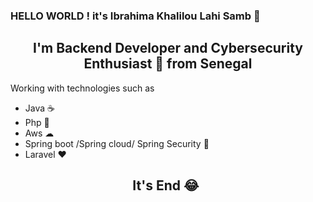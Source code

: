 ### HELLO WORLD ! it's Ibrahima Khalilou Lahi Samb 👋

<h2 align="center">I'm Backend Developer and Cybersecurity Enthusiast 🤫 from Senegal </h2>
<p> Working with technologies such as </p>
<ul>
<li>Java ☕</li>
<li>Php 🐘</li>
<li>Aws ☁</li>
<li>Spring boot /Spring cloud/ Spring Security 💚</li>
<li>Laravel ❤</li>
</ul>

<div style="width:3cm; margin:0 auto;"><h2> It's End 😂</h2></div>


<!--<p align="left"><a href="https://github.com/ryo-ma/github-profile-trophy"><img src="https://github-profile-trophy.vercel.app/?username=KhalilouLahi-Samb" alt="KhalilouLahi-Samb" /></a> </p>-->
